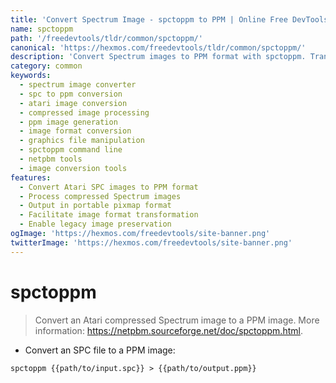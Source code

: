 ```yaml
---
title: 'Convert Spectrum Image - spctoppm to PPM | Online Free DevTools by Hexmos'
name: spctoppm
path: '/freedevtools/tldr/common/spctoppm/'
canonical: 'https://hexmos.com/freedevtools/tldr/common/spctoppm/'
description: 'Convert Spectrum images to PPM format with spctoppm. Transform Atari compressed images for modern display. Free online tool, no registration required.'
category: common
keywords:
  - spectrum image converter
  - spc to ppm conversion
  - atari image conversion
  - compressed image processing
  - ppm image generation
  - image format conversion
  - graphics file manipulation
  - spctoppm command line
  - netpbm tools
  - image conversion tools
features:
  - Convert Atari SPC images to PPM format
  - Process compressed Spectrum images
  - Output in portable pixmap format
  - Facilitate image format transformation
  - Enable legacy image preservation
ogImage: 'https://hexmos.com/freedevtools/site-banner.png'
twitterImage: 'https://hexmos.com/freedevtools/site-banner.png'
---
```


# spctoppm

> Convert an Atari compressed Spectrum image to a PPM image.
> More information: <https://netpbm.sourceforge.net/doc/spctoppm.html>.

- Convert an SPC file to a PPM image:

`spctoppm {{path/to/input.spc}} > {{path/to/output.ppm}}`
